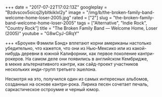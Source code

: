 +++
date = "2017-07-22T17:02:13Z"
googleplay = "Bzdvscov5oicq2lybltkiklxl2y"
image = "/img/b/the-broken-family-band-welcome-home-loser-2005.jpg"
rated = ["2"]
slug = "the-broken-family-band-welcome-home-loser-2005"
tags = ["Alternative", "Indie Rock", "Country Rock"]
title = "The Broken Family Band — Welcome Home, Loser (2005)"
youtube = "G8wCyJ-GRqY"

+++
&laquo;Броукен Фэмили Бэнд&raquo; вплетают корни американы настолько убедительно, что кажется, что они из&nbsp;Нью-Мексико или из&nbsp;какой-нибудь деревни в&nbsp;южной Калифорнии, как первое поколение кантри-рокеров. На&nbsp;самом деле они появились в&nbsp;английском Кембридже, в&nbsp;мекке альтернативного кантри, как сайд-проект участников нескольких инди-групп третьего эшелона.

Несмотря на&nbsp;это, получился один из&nbsp;самых интересных альбомов, созданных на&nbsp;основе кантри-рока. Лирика песен сочетает печаль, саркастическое остроумие и&nbsp;черный юмор.
